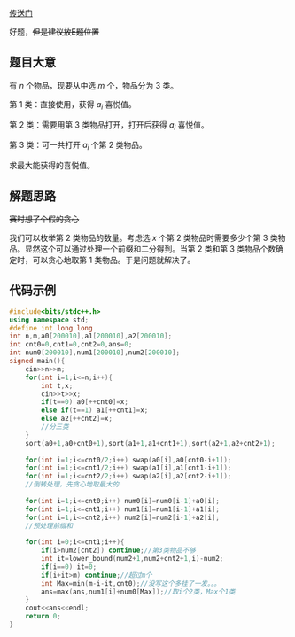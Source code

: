 [传送门](https://atcoder.jp/contests/abc312/tasks/abc312_f)

好题，~~但是建议放E题位置~~

## 题目大意

有 $n$ 个物品，现要从中选 $m$ 个，物品分为  $3$ 类。

第 $1$ 类：直接使用，获得 $a_i$ 喜悦值。

第 $2$ 类：需要用第 $3$ 类物品打开，打开后获得 $a_i$ 喜悦值。

第 $3$ 类：可一共打开 $a_i$ 个第 $2$ 类物品。

求最大能获得的喜悦值。

## 解题思路

~~赛时想了个假的贪心~~

我们可以枚举第 $2$ 类物品的数量。考虑选 $x$ 个第 $2$ 类物品时需要多少个第 $3$ 类物品。显然这个可以通过处理一个前缀和二分得到。当第 $2$ 类和第 $3$ 类物品个数确定时，可以贪心地取第 $1$ 类物品。于是问题就解决了。

## 代码示例
```cpp
#include<bits/stdc++.h>
using namespace std;
#define int long long
int n,m,a0[200010],a1[200010],a2[200010];
int cnt0=0,cnt1=0,cnt2=0,ans=0;
int num0[200010],num1[200010],num2[200010];
signed main(){
	cin>>n>>m;
	for(int i=1;i<=n;i++){
		int t,x;
		cin>>t>>x;
		if(t==0) a0[++cnt0]=x;
		else if(t==1) a1[++cnt1]=x;
		else a2[++cnt2]=x;
		//分三类 
	}
	sort(a0+1,a0+cnt0+1),sort(a1+1,a1+cnt1+1),sort(a2+1,a2+cnt2+1);
	
	for(int i=1;i<=cnt0/2;i++) swap(a0[i],a0[cnt0-i+1]);
	for(int i=1;i<=cnt1/2;i++) swap(a1[i],a1[cnt1-i+1]);
	for(int i=1;i<=cnt2/2;i++) swap(a2[i],a2[cnt2-i+1]);
	//倒转处理，先贪心地取最大的 
	
	for(int i=1;i<=cnt0;i++) num0[i]=num0[i-1]+a0[i]; 
	for(int i=1;i<=cnt1;i++) num1[i]=num1[i-1]+a1[i];
	for(int i=1;i<=cnt2;i++) num2[i]=num2[i-1]+a2[i];
	//预处理前缀和 
	
	for(int i=0;i<=cnt1;i++){
		if(i>num2[cnt2]) continue;//第3类物品不够
		int it=lower_bound(num2+1,num2+cnt2+1,i)-num2;
		if(i==0) it=0;
		if(i+it>m) continue;//超过m个
		int Max=min(m-i-it,cnt0);//没写这个多挂了一发。。。 
		ans=max(ans,num1[i]+num0[Max]);//取i个2类，Max个1类 
	}
	cout<<ans<<endl;
	return 0;
}
```